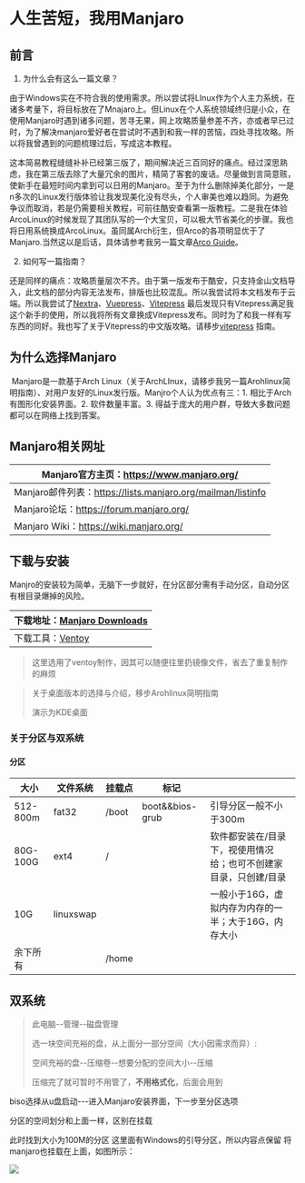 # 人生苦短，我用Manjaro

## 前言

1. 为什么会有这么一篇文章？

由于Windows实在不符合我的使用需求。所以尝试将LInux作为个人主力系统，在诸多考量下，将目标放在了Mnajaro上。但Linux在个人系统领域终归是小众，在使用Manjaro时遇到诸多问题，苦寻无果，网上攻略质量参差不齐，亦或者早已过时，为了解决manjaro爱好者在尝试时不遇到和我一样的苦恼，四处寻找攻略。所以将我曾遇到的问题梳理过后，写成这本教程。

这本简易教程缝缝补补已经第三版了，期间解决近三百同好的痛点。经过深思熟虑，我在第三版去除了大量冗余的图片，精简了客套的废话。尽量做到言简意赅，使新手在最短时间内拿到可以日用的Manjaro。至于为什么删除掉美化部分，一是n多次的Linux发行版体验让我发现美化没有尽头，个人审美也难以趋同。为避免争议而取消，若是仍需要相关教程，可前往酷安查看第一版教程。二是我在体验ArcoLinux的时候发现了其团队写的一个大宝贝，可以极大节省美化的步骤。我也将日用系统换成ArcoLinux。虽同属Arch衍生，但Arco的各项明显优于了Manjaro.当然这以是后话，具体请参考我另一篇文章[Arco Guide](https://arcoguide.i0081.wiki)。

2. 如何写一篇指南？

还是同样的痛点：攻略质量层次不齐。由于第一版发布于酷安，只支持金山文档导入，此文档的部分内容无法发布，排版也比较混乱。所以我尝试将本文档发布于云端。所以我尝试了[Nextra](https://nextra.site/)、[Vuepress](https://vuepress.vuejs.org/zh/)、[Vitepress](https://vitepress.vuejs.org/) 最后发现只有Vitepress满足我这个新手的使用，所以我将所有文章换成Vitepress发布。同时为了和我一样有写东西的同好。我也写了关于Vitepress的中文版攻略。请移步[vitepress](https://vitepress.i0081.wiki) 指南。

## 为什么选择Manjaro

​		Manjaro是一款基于Arch Linux（关于ArchLInux，请移步我另一篇Arohlinux简明指南）、对用户友好的Linux发行版。Manjro个人认为优点有三：1. 相比于Arch有图形化安装界面。2. 软件数量丰富。3. 得益于庞大的用户群，导致大多数问题都可以在网络上找到答案。

## Manjaro相关网址

| Manjaro官方主页：https://www.manjaro.org/                   |
| ----------------------------------------------------------- |
| Manjaro邮件列表：https://lists.manjaro.org/mailman/listinfo |
| Manjaro论坛：https://forum.manjaro.org/                     |
| Manjaro Wiki：https://wiki.manjaro.org/                     |

## 下载与安装

Manjro的安装较为简单，无脑下一步就好，在分区部分需有手动分区，自动分区有根目录爆掉的风险。

| 下载地址：[Manjaro Downloads](https://manjaro.org/download/) |
| ------------------------------------------------------------ |
| 下载工具：[Ventoy](https://www.ventoy.net/cn/)               |

> 这里选用了ventoy制作，因其可以随便往里扔镜像文件，省去了重复制作的麻烦

> 关于桌面版本的选择与介绍，移步Arohlinux简明指南
>
> 演示为KDE桌面

### 关于分区与双系统

#### 分区

| 大小     | 文件系统  | 挂载点 | 标记            |                                                              |
| -------- | --------- | ------ | --------------- | ------------------------------------------------------------ |
| 512-800m | fat32     | /boot  | boot&&bios-grub | 引导分区一般不小于300m                                       |
| 80G-100G | ext4      | /      |                 | 软件都安装在/目录下，视使用情况给；也可不创建家目录，只创建/目录 |
| 10G      | linuxswap |        |                 | 一般小于16G，虚拟内存为内存的一半；大于16G，内存大小         |
| 余下所有 |           | /home  |                 |                                                              |

## 双系统

> 此电脑--管理--磁盘管理
>
> 选一块空间充裕的盘，从上面分一部分空间（大小因需求而异）:
>
> 空间充裕的盘--压缩卷--想要分配的空间大小--压缩
>
> 压缩完了就可暂时不用管了，**不用格式化**，后面会用到

biso选择从u盘启动---进入Manjaro安装界面，下一步至分区选项

分区的空间划分和上面一样，区别在挂载

此时找到大小为100M的分区
这里面有Windows的引导分区，所以内容点保留
将manjaro也挂载在上面，如图所示：

![](/shuang.png)
